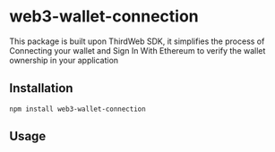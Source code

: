 # web3-wallet-connection

This package is built upon ThirdWeb SDK, it simplifies the process of Connecting your wallet and Sign In With Ethereum to verify the wallet ownership in your application

## Installation

```
npm install web3-wallet-connection
```

## Usage 
